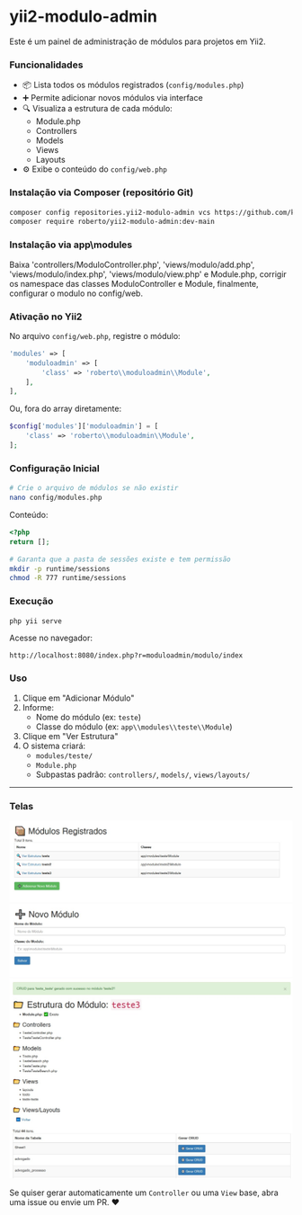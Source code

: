 # yii2-modulo-admin

Este é um painel de administração de módulos para projetos em Yii2.

### Funcionalidades

- 📦 Lista todos os módulos registrados (`config/modules.php`)
- ➕ Permite adicionar novos módulos via interface
- 🔍 Visualiza a estrutura de cada módulo:
  - Module.php
  - Controllers
  - Models
  - Views
  - Layouts
- ⚙️ Exibe o conteúdo do `config/web.php`

### Instalação via Composer (repositório Git)

```bash
composer config repositories.yii2-modulo-admin vcs https://github.com/kairiroberto/yii2-modulo-admin
composer require roberto/yii2-modulo-admin:dev-main
```

### Instalação via app\modules
Baixa 'controllers/ModuloController.php', 'views/modulo/add.php', 'views/modulo/index.php', 'views/modulo/view.php' e Module.php, corrigir os namespace das classes ModuloController e Module, finalmente, configurar o modulo no config/web.

### Ativação no Yii2

No arquivo `config/web.php`, registre o módulo:

```php
'modules' => [
    'moduloadmin' => [
        'class' => 'roberto\\moduloadmin\\Module',
    ],
],
```

Ou, fora do array diretamente:

```php
$config['modules']['moduloadmin'] = [
    'class' => 'roberto\\moduloadmin\\Module',
];
```

### Configuração Inicial

```bash
# Crie o arquivo de módulos se não existir
nano config/modules.php
```

Conteúdo:
```php
<?php
return [];
```

```bash
# Garanta que a pasta de sessões existe e tem permissão
mkdir -p runtime/sessions
chmod -R 777 runtime/sessions
```

### Execução

```bash
php yii serve
```

Acesse no navegador:
```
http://localhost:8080/index.php?r=moduloadmin/modulo/index
```

### Uso

1. Clique em "Adicionar Módulo"
2. Informe:
   - Nome do módulo (ex: `teste`)
   - Classe do módulo (ex: `app\\modules\\teste\\Module`)
3. Clique em "Ver Estrutura"
4. O sistema criará:
   - `modules/teste/`
   - `Module.php`
   - Subpastas padrão: `controllers/`, `models/`, `views/layouts/`

---

### Telas

![Painel do módulo](index.jpeg)
![Painel do módulo](create.jpeg)
![Painel do módulo](view.jpeg)


Se quiser gerar automaticamente um `Controller` ou uma `View` base, abra uma issue ou envie um PR. ♥️

